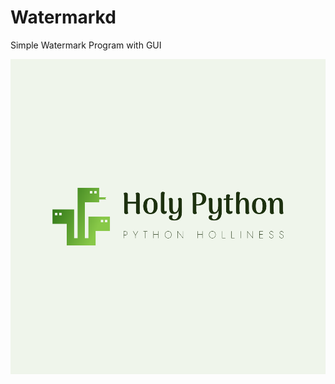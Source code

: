 # Watermarkd
Simple Watermark Program with GUI


![Watermarkd_logo](https://github.com/holypython/holypython2/blob/master/default.png)
